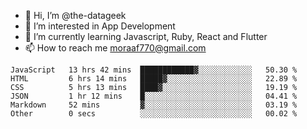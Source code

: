 - 👋 Hi, I’m @the-datageek
- 👀 I’m interested in App Development
- 🌱 I’m currently learning Javascript, Ruby, React and Flutter
- 📫 How to reach me moraaf770@gmail.com

<!---
the-datageek/the-datageek is a ✨ special ✨ repository because its `README.md` (this file) appears on your GitHub profile.
You can click the Preview link to take a look at your changes.
--->
<!--START_SECTION:waka-->

```text
JavaScript   13 hrs 42 mins  ████████████▓░░░░░░░░░░░░   50.30 %
HTML         6 hrs 14 mins   █████▓░░░░░░░░░░░░░░░░░░░   22.89 %
CSS          5 hrs 13 mins   ████▓░░░░░░░░░░░░░░░░░░░░   19.19 %
JSON         1 hr 12 mins    █░░░░░░░░░░░░░░░░░░░░░░░░   04.41 %
Markdown     52 mins         ▓░░░░░░░░░░░░░░░░░░░░░░░░   03.19 %
Other        0 secs          ░░░░░░░░░░░░░░░░░░░░░░░░░   00.02 %
```

<!--END_SECTION:waka-->
